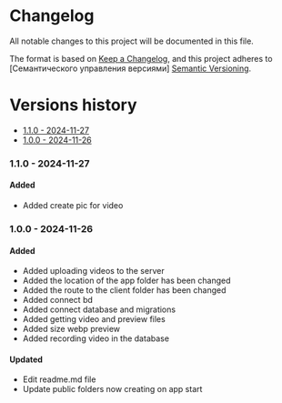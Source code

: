 # Changelog
All notable changes to this project will be documented in this file.

The format is based on [Keep a Changelog](https://keepachangelog.com/en/1.0.0/), and this project adheres to [Семантического управления версиями] [Semantic Versioning](https://semver.org/spec/v2.0.0.html).

# Versions history
- [1.1.0 - 2024-11-27](#110---2024-11-27)
- [1.0.0 - 2024-11-26](#100---2024-11-26)

### 1.1.0 - 2024-11-27
#### Added
- Added create pic for video

### 1.0.0 - 2024-11-26
#### Added
- Added uploading videos to the server
- Added the location of the app folder has been changed
- Added the route to the client folder has been changed
- Added connect bd
- Added connect database and migrations
- Added getting video and preview files
- Added size webp preview
- Added recording video in the database

#### Updated
- Edit readme.md file
- Update public folders now creating on app start